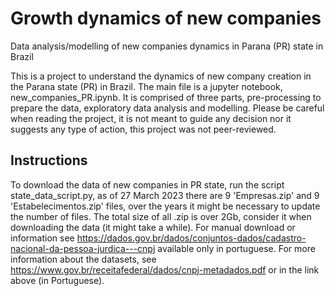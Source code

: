 # Growth dynamics of new companies

Data analysis/modelling of new companies dynamics in Parana (PR) state in Brazil

This is a project to understand the dynamics of new company creation in the Parana state (PR) in Brazil. The main file is a jupyter notebook, new_companies_PR.ipynb.  It is comprised of three parts, pre-processing to prepare the data, exploratory data analysis and modelling. Please be careful when reading the project, it is not meant to guide any decision nor it suggests any type of action, this project was not peer-reviewed.

## Instructions

To download the data of new companies in PR state, run the script state_data_script.py, as of 27 March 2023 there are 9 'Empresas.zip' and 9 'Estabelecimentos.zip' files, over the years it might be necessary to update the number of files.
The total size of all .zip is over 2Gb, consider it when downloading the data (it might take a while). For manual download or information see https://dados.gov.br/dados/conjuntos-dados/cadastro-nacional-da-pessoa-jurdica---cnpj available only in portuguese. For more information about the datasets, see https://www.gov.br/receitafederal/dados/cnpj-metadados.pdf or in the link above (in Portuguese).
